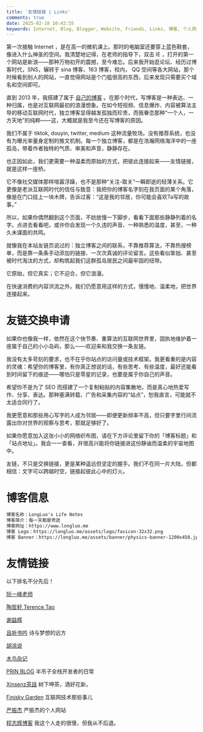 ```yaml
---
title: '友情链接 | Links'
comments: true
date: 2025-02-18 10:42:55
keywords: Internet, Blog, Blogger, Website, Friends, Links, 博客, 个人网站, 友链, 
---
```



第一次接触 Internet ，是在高一的微机课上。那时的电脑室还要穿上蓝色鞋套，像进入什么神圣的空间。我清楚地记得，在老师的指导下，双击 IE ，打开的第一个网站是新浪——那种万物初开的震撼，至今难忘。后来我开始逛论坛、经历过博客时代，SNS，辗转于 sina 博客、163 博客，校内， QQ 空间等各大网站，那个时候看到别人的网站，一直觉得网站是个门槛很高的东西，后来发现只需要买个域名和空间即可。 

直到 2013 年，我搭建了属于 [自己的博客](https://www.longluo.me/works/) 。在那个时代，写博客是一种表达、一种归属，也是对互联网最初的浪漫想象。在如今短视频、信息爆炸、内容被算法主导的移动互联网时代，独立博客显得越发孤独而珍贵，而我眷恋那种“一个人，一方天地”的纯粹——这，大概就是我至今还在写博客的原因。

我们不属于 tiktok, douyin, twitter, medium 这种流量牧场。没有推荐系统，也没有为曝光率量身定制的推文机制。每一个独立博客，都是在浩瀚网络海洋中的一座孤岛，带着作者独特的气质、审美和声音，静静存在。

也正因如此，我们更需要一种温柔而原始的方式，把彼此连接起来——友情链接，就是这样一座桥。

它不像社交媒体那样喧嚣浮躁，也不是那种“关注-取关”一瞬即逝的轻薄关系。它更像是老派互联网时代的信任与致意：我把你的博客名字刻在我页面的某个角落，像是在门口挂上一块木牌，告诉过客：“这是我的邻居，你可能会喜欢Ta写的故事。”

所以，如果你偶然翻到这个页面，不妨放慢一下脚步，看看下面那些静静列着的名字。点进去看看吧，或许你会发现一个久违的声音、一种熟悉的温度，甚至，一种久未谋面的共鸣。

就像我在本站友链页说过的：独立博客之间的联系，不靠推荐算法，不靠热搜榜单，而是靠一条条手动添加的链接、一次次真诚的评论留言。这些看似笨拙、甚至被时代淘汰的方式，却构筑起我们这群孤岛居民之间最牢固的纽带。

它原始，但它真实；它不迎合，但它浪漫。

在快速消费的内容洪流之外，我们仍愿意用这样的方式，慢慢地、温柔地，把世界连接起来。


# 友链交换申请

如果你也像我一样，依然在这个快节奏、重算法的互联网世界里，固执地维护着一座属于自己的小小岛屿，那么——欢迎来和我交换一条友链。

我没有太多苛刻的要求，也不在乎你站点的访问量或技术框架。我更看重的是内容的灵魂：希望你的博客里，有你真正想说的话，有些思考、有些温度，最好还能看到时间留下的痕迹——哪怕只是零星的记录，也要是属于你自己的声音。

希望你不是为了 SEO 而搭建了一个复制粘贴的内容集散地，而是真心地热爱写作、分享、表达。那种塞满转载、广告和采集内容的“站点”，恕我直言，可能就不太适合同行了。

我更愿意和那些用心写字的人成为邻居——即便更新频率不高，但只要字里行间流露出你对世界的观察与思考，那就足够好了。

如果你愿意加入这张小小的网络织布图，请在下方评论里留下你的「博客标题」和「站点地址」。我会一一查看，并很高兴能将你链接进这份静谧而温柔的宇宙地图中。

友链，不只是交换链接，更是某种遥远但坚定的握手。我们不在同一片大陆，但都相信：文字可以跨越时空，链接起彼此心中的灯火。


# 博客信息

```txt
博客名称：LongLuo's Life Notes
博客简介：每一天都是奇迹
博客网址：https://www.longluo.me
博客 Logo：https://longluo.me/assets/logo/favicon-32x32.png
博客 Banner：https://longluo.me/assets/banner/physics-banner-1200x450.jpg
```

# 友情链接

以下排名不分先后！

[阮一峰老师](https://www.ruanyifeng.com/)

[陶哲轩 Terence Tao](https://terrytao.wordpress.com/)

[谢益辉](https://yihui.org/)

[且听书吟](https://yufan.me/) 诗与梦想的远方

[胡涂说](https://hutusi.com/)

[木鸟杂记](https://www.qtmuniao.com/)

[PRIN BLOG](https://prinsss.github.io/) 半吊子全栈开发者的日常

[Xinsenz茶話](https://xinsenz.com/) 树下呷茶，酒好花新。

[Finisky Garden](https://finisky.github.io/) 互联网技术那些事儿

[严振杰](https://www.yanzhenjie.com) 严振杰的个人网站

[程志辉博客](https://www.qqzmly.com) 我这个人走的很慢，但我从不后退。



